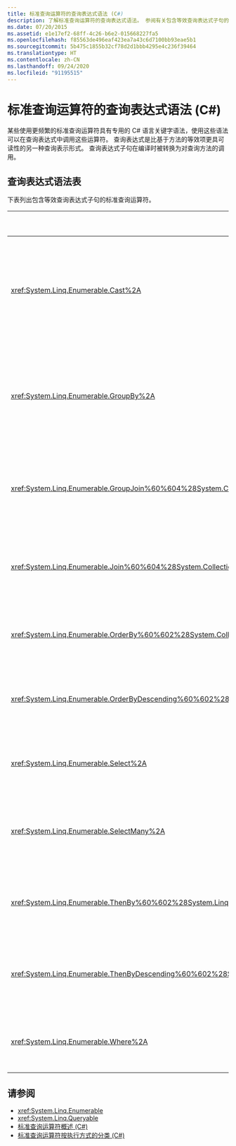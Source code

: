 ```yaml
---
title: 标准查询运算符的查询表达式语法 (C#)
description: 了解标准查询运算符的查询表达式语法。 参阅有关包含等效查询表达式子句的标准查询运算符的列表。
ms.date: 07/20/2015
ms.assetid: e1e17ef2-68ff-4c26-b6e2-015668227fa5
ms.openlocfilehash: f85563de496eaf423ea7a43c6d7100bb93eae5b1
ms.sourcegitcommit: 5b475c1855b32cf78d2d1bbb4295e4c236f39464
ms.translationtype: HT
ms.contentlocale: zh-CN
ms.lasthandoff: 09/24/2020
ms.locfileid: "91195515"
---
```

# <a name="query-expression-syntax-for-standard-query-operators-c"></a>标准查询运算符的查询表达式语法 (C#)

某些使用更频繁的标准查询运算符具有专用的 C# 语言关键字语法，使用这些语法可以在查询表达式中调用这些运算符。 查询表达式是比基于方法的等效项更具可读性的另一种查询表示形式。 查询表达式子句在编译时被转换为对查询方法的调用。  
  
## <a name="query-expression-syntax-table"></a>查询表达式语法表  

 下表列出包含等效查询表达式子句的标准查询运算符。  
  
|方法|C# 查询表达式语法|  
|------------|---------------------------------|  
|<xref:System.Linq.Enumerable.Cast%2A>|使用显式类型化范围变量，例如：<br /><br /> `from int i in numbers`<br /><br /> （有关详细信息，请参阅 [from 子句](../../../language-reference/keywords/from-clause.md)。）|  
|<xref:System.Linq.Enumerable.GroupBy%2A>|`group … by`<br /><br /> \- 或 -<br /><br /> `group … by … into …`<br /><br /> （有关详细信息，请参阅 [group 子句](../../../language-reference/keywords/group-clause.md)。）|  
|<xref:System.Linq.Enumerable.GroupJoin%60%604%28System.Collections.Generic.IEnumerable%7B%60%600%7D%2CSystem.Collections.Generic.IEnumerable%7B%60%601%7D%2CSystem.Func%7B%60%600%2C%60%602%7D%2CSystem.Func%7B%60%601%2C%60%602%7D%2CSystem.Func%7B%60%600%2CSystem.Collections.Generic.IEnumerable%7B%60%601%7D%2C%60%603%7D%29>|`join … in … on … equals … into …`<br /><br /> （有关详细信息，请参阅 [join 子句](../../../language-reference/keywords/join-clause.md)。）|  
|<xref:System.Linq.Enumerable.Join%60%604%28System.Collections.Generic.IEnumerable%7B%60%600%7D%2CSystem.Collections.Generic.IEnumerable%7B%60%601%7D%2CSystem.Func%7B%60%600%2C%60%602%7D%2CSystem.Func%7B%60%601%2C%60%602%7D%2CSystem.Func%7B%60%600%2C%60%601%2C%60%603%7D%29>|`join … in … on … equals …`<br /><br /> （有关详细信息，请参阅 [join 子句](../../../language-reference/keywords/join-clause.md)。）|  
|<xref:System.Linq.Enumerable.OrderBy%60%602%28System.Collections.Generic.IEnumerable%7B%60%600%7D%2CSystem.Func%7B%60%600%2C%60%601%7D%29>|`orderby`<br /><br /> （有关详细信息，请参阅 [orderby 子句](../../../language-reference/keywords/orderby-clause.md)。）|  
|<xref:System.Linq.Enumerable.OrderByDescending%60%602%28System.Collections.Generic.IEnumerable%7B%60%600%7D%2CSystem.Func%7B%60%600%2C%60%601%7D%29>|`orderby … descending`<br /><br /> （有关详细信息，请参阅 [orderby 子句](../../../language-reference/keywords/orderby-clause.md)。）|  
|<xref:System.Linq.Enumerable.Select%2A>|`select`<br /><br /> （有关详细信息，请参阅 [let 子句](../../../language-reference/keywords/select-clause.md)。）|  
|<xref:System.Linq.Enumerable.SelectMany%2A>|多个 `from` 子句。<br /><br /> （有关详细信息，请参阅 [from 子句](../../../language-reference/keywords/from-clause.md)。）|  
|<xref:System.Linq.Enumerable.ThenBy%60%602%28System.Linq.IOrderedEnumerable%7B%60%600%7D%2CSystem.Func%7B%60%600%2C%60%601%7D%29>|`orderby …, …`<br /><br /> （有关详细信息，请参阅 [orderby 子句](../../../language-reference/keywords/orderby-clause.md)。）|  
|<xref:System.Linq.Enumerable.ThenByDescending%60%602%28System.Linq.IOrderedEnumerable%7B%60%600%7D%2CSystem.Func%7B%60%600%2C%60%601%7D%29>|`orderby …, … descending`<br /><br /> （有关详细信息，请参阅 [orderby 子句](../../../language-reference/keywords/orderby-clause.md)。）|  
|<xref:System.Linq.Enumerable.Where%2A>|`where`<br /><br /> （有关详细信息，请参阅 [where 子句](../../../language-reference/keywords/where-clause.md)。）|  
  
## <a name="see-also"></a>请参阅

- <xref:System.Linq.Enumerable>
- <xref:System.Linq.Queryable>
- [标准查询运算符概述 (C#)](./standard-query-operators-overview.md)
- [标准查询运算符按执行方式的分类 (C#)](./classification-of-standard-query-operators-by-manner-of-execution.md)
